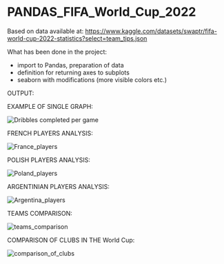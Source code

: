 # PANDAS_FIFA_World_Cup_2022
Based on data available at:
https://www.kaggle.com/datasets/swaptr/fifa-world-cup-2022-statistics?select=team_tips.json

What has been done in the project:
- import to Pandas, preparation of data
- definition for returning axes to subplots
- seaborn with modifications (more visible colors etc.)

OUTPUT:

EXAMPLE OF SINGLE GRAPH:

![Dribbles completed per game](https://user-images.githubusercontent.com/87852985/209974917-ff6c2b26-f44c-44c2-b8d4-d0315016a666.png)

FRENCH PLAYERS ANALYSIS:

![France_players](https://user-images.githubusercontent.com/87852985/209974921-55bd0c5e-7ea7-4696-843c-b40ef1bb6ad0.png)

POLISH PLAYERS ANALYSIS:

![Poland_players](https://user-images.githubusercontent.com/87852985/209974922-cfd0a3ac-f609-40bf-b06d-e4eb473aaf96.png)

ARGENTINIAN PLAYERS ANALYSIS:

![Argentina_players](https://user-images.githubusercontent.com/87852985/209974925-bdf403fa-e91b-4199-bc34-cf8a74410eda.png)

TEAMS COMPARISON:

![teams_comparison](https://user-images.githubusercontent.com/87852985/209974923-ea4f7119-c55f-4203-9ebe-70a937de595a.png)

COMPARISON OF CLUBS IN THE World Cup:

![comparison_of_clubs](https://user-images.githubusercontent.com/87852985/209974926-a0a2a5e0-58ea-465a-a4cf-1eb156c449fa.png)
